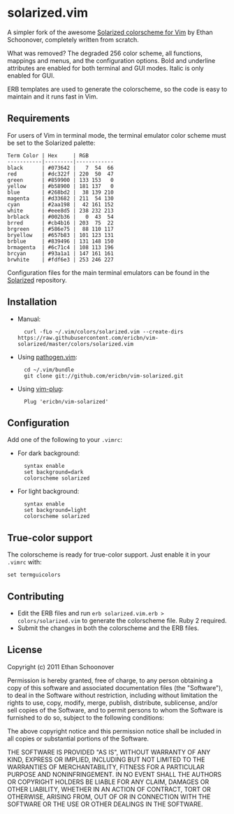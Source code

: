 # solarized.vim

A simpler fork of the awesome [Solarized colorscheme for
Vim](https://github.com/altercation/vim-colors-solarized) by Ethan Schoonover,
completely written from scratch.

What was removed? The degraded 256 color scheme, all functions, mappings and
menus, and the configuration options. Bold and underline attributes are enabled
for both terminal and GUI modes. Italic is only enabled for GUI.

ERB templates are used to generate the colorscheme, so the code is easy to
maintain and it runs fast in Vim.

## Requirements

For users of Vim in terminal mode, the terminal emulator color scheme must be
set to the Solarized palette:
```
Term Color | Hex     | RGB
-----------|---------|------------
black      | #073642 |   7  54  66
red        | #dc322f | 220  50  47
green      | #859900 | 133 153   0
yellow     | #b58900 | 181 137   0
blue       | #268bd2 |  38 139 210
magenta    | #d33682 | 211  54 130
cyan       | #2aa198 |  42 161 152
white      | #eee8d5 | 238 232 213
brblack    | #002b36 |   0  43  54
brred      | #cb4b16 | 203  75  22
brgreen    | #586e75 |  88 110 117
bryellow   | #657b83 | 101 123 131
brblue     | #839496 | 131 148 150
brmagenta  | #6c71c4 | 108 113 196
brcyan     | #93a1a1 | 147 161 161
brwhite    | #fdf6e3 | 253 246 227
```

Configuration files for the main terminal emulators can be found in the
[Solarized](https://github.com/altercation/solarized) repository.

## Installation

- Manual:

        curl -fLo ~/.vim/colors/solarized.vim --create-dirs https://raw.githubusercontent.com/ericbn/vim-solarized/master/colors/solarized.vim

- Using [pathogen.vim](https://github.com/tpope/vim-pathogen):

        cd ~/.vim/bundle
        git clone git://github.com/ericbn/vim-solarized.git

- Using [vim-plug](https://github.com/junegunn/vim-plug):

        Plug 'ericbn/vim-solarized'

## Configuration

Add one of the following to your `.vimrc`:

- For dark background:

        syntax enable
        set background=dark
        colorscheme solarized

- For light background:

        syntax enable
        set background=light
        colorscheme solarized

## True-color support

The colorscheme is ready for true-color support. Just enable it in your
`.vimrc` with:

    set termguicolors

## Contributing

- Edit the ERB files and run `erb solarized.vim.erb > colors/solarized.vim` to
  generate the colorscheme file. Ruby 2 required.
- Submit the changes in both the colorscheme and the ERB files.

## License

Copyright (c) 2011 Ethan Schoonover

Permission is hereby granted, free of charge, to any person obtaining a copy
of this software and associated documentation files (the "Software"), to deal
in the Software without restriction, including without limitation the rights
to use, copy, modify, merge, publish, distribute, sublicense, and/or sell
copies of the Software, and to permit persons to whom the Software is
furnished to do so, subject to the following conditions:

The above copyright notice and this permission notice shall be included in
all copies or substantial portions of the Software.

THE SOFTWARE IS PROVIDED "AS IS", WITHOUT WARRANTY OF ANY KIND, EXPRESS OR
IMPLIED, INCLUDING BUT NOT LIMITED TO THE WARRANTIES OF MERCHANTABILITY,
FITNESS FOR A PARTICULAR PURPOSE AND NONINFRINGEMENT. IN NO EVENT SHALL THE
AUTHORS OR COPYRIGHT HOLDERS BE LIABLE FOR ANY CLAIM, DAMAGES OR OTHER
LIABILITY, WHETHER IN AN ACTION OF CONTRACT, TORT OR OTHERWISE, ARISING FROM,
OUT OF OR IN CONNECTION WITH THE SOFTWARE OR THE USE OR OTHER DEALINGS IN
THE SOFTWARE.
